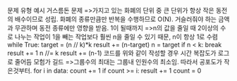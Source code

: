 문제 유형 예시
거스름돈 문제
    =>가지고 있는 화폐의 단위 중 큰 단위가 항상 작은 동전의 배수이므로 성립.
    화폐의 종류만큼만 반복을 수행하므로 O(N). 거슬러줘야 하는 금액과 무관하며 동전 종류에만 영향을 받음.
1이 될때까지
    =>n의 값을 줄일 때 2이상의 수로 나누는 작업이 1을 빼는 작업보다 훨씬 n을 줄일 수 있기 때문, n이 항상 1로 수렴
    while True:
        <!-- k로 나누어 떨어지는 수까지 1 빼주기 -->
        target = (n // k)*k
        result += (n-target)
        n = target
        <!-- <인 이유는 <=인 경우 나누어 떨어지기 때문 -->
        if n < k:
            break
        <!-- k로 나누기 -->
        result += 1
        n //= k
    <!-- n 자체를 변경했기에 -->
    result += (n-1)
    코드를 위와 같이 작성할 경우 시간 복잡도가 로그로 줄어듬
모험가 길드
    =>그룹수의 최대는 그룹내 인원수의 최소임. 따라서 공포도가 작은것부터.
    for i in data:
        count += 1
        if count >= i:
            result += 1
            count = 0
